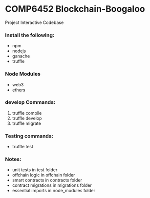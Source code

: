 # COMP6452 Blockchain-Boogaloo
Project Interactive Codebase

### Install the following:
- npm
- nodejs
- ganache
- truffle

### Node Modules
- web3
- ethers

### develop Commands:
1) truffle compile
2) truffle develop
3) truffle migrate

### Testing commands:
- truffle test

### Notes:
- unit tests in test folder
- offchain logic in offchain folder
- smart contracts in contracts folder
- contract migrations in migrations folder
- essential imports in node_modules folder